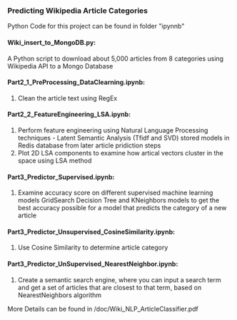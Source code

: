### Predicting Wikipedia Article Categories

Python Code for this project can be found in folder "ipynnb"

#### Wiki_insert_to_MongoDB.py: 
  A Python script to download about 5,000 articles from 8 categories using Wikipedia API to a Mongo Database

#### Part2_1_PreProcessing_DataClearning.ipynb:
  1. Clean the article text using RegEx

#### Part2_2_FeatureEngineering_LSA.ipynb:
  1. Perform feature engineering using Natural Language Processing techniques - Latent Semantic Analysis (Tfidf and SVD) 
  stored models in Redis database from later article pridiction steps
  2. Plot 2D LSA components to examine how artical vectors cluster in the space using LSA method 
  
#### Part3_Predictor_Supervised.ipynb:
  1. Examine accuracy score on different supervised machine learning models
     GridSearch Decision Tree and KNeighbors models to get the best accuracy possible for a model that predicts the category of a new article

#### Part3_Predictor_Unsupervised_CosineSimilarity.ipynb:
   1. Use Cosine Similarity to determine article category

#### Part3_Predictor_UnSupervised_NearestNeighbor.ipynb:
   1. Create a semantic search engine, where you can input a search term and get a set of articles that are closest to that term, based on  NearestNeighbors algorithm


More Details can be found in /doc/Wiki_NLP_ArticleClassifier.pdf
